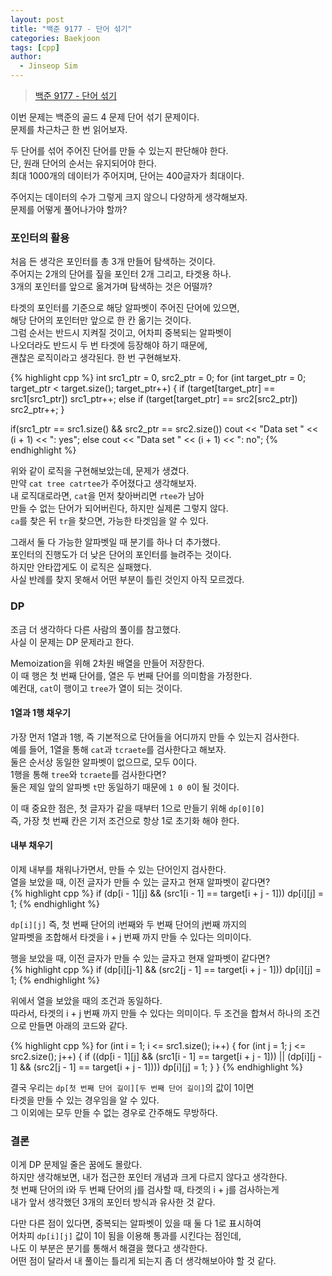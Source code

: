 ```yaml
---
layout: post
title: "백준 9177 - 단어 섞기"
categories: Baekjoon
tags: [cpp]
author:
  - Jinseop Sim
---
```

> [백준 9177 - 단어 섞기](https://www.acmicpc.net/problem/9177)

이번 문제는 백준의 골드 4 문제 단어 섞기 문제이다.  
문제를 차근차근 한 번 읽어보자.  

두 단어를 섞어 주어진 단어를 만들 수 있는지 판단해야 한다.  
단, 원래 단어의 순서는 유지되어야 한다.  
최대 1000개의 데이터가 주어지며, 단어는 400글자가 최대이다.  

주어지는 데이터의 수가 그렇게 크지 않으니 다양하게 생각해보자.  
문제를 어떻게 풀어나가야 할까?  

### 포인터의 활용
처음 든 생각은 포인터를 총 3개 만들어 탐색하는 것이다.  
주어지는 2개의 단어를 짚을 포인터 2개 그리고, 타겟용 하나.  
3개의 포인터를 앞으로 옮겨가며 탐색하는 것은 어떨까?  

타겟의 포인터를 기준으로 해당 알파벳이 주어진 단어에 있으면,  
해당 단어의 포인터만 앞으로 한 칸 옮기는 것이다.  
그럼 순서는 반드시 지켜질 것이고, 어차피 중복되는 알파벳이  
나오더라도 반드시 두 번 타겟에 등장해야 하기 때문에,  
괜찮은 로직이라고 생각된다. 한 번 구현해보자.  

{% highlight cpp %}
int src1_ptr = 0, src2_ptr = 0;
for (int target_ptr = 0; target_ptr < target.size(); target_ptr++) {
    if (target[target_ptr] == src1[src1_ptr])
        src1_ptr++;
    else if (target[target_ptr] == src2[src2_ptr])
        src2_ptr++;
}

if(src1_ptr == src1.size() && src2_ptr == src2.size())
    cout << "Data set " << (i + 1) << ": yes";
else
    cout << "Data set " << (i + 1) << ": no";
{% endhighlight %}

위와 같이 로직을 구현해보았는데, 문제가 생겼다.  
만약 ```cat tree catrtee```가 주어졌다고 생각해보자.  
내 로직대로라면, ```cat```을 먼저 찾아버리면 ```rtee```가 남아  
만들 수 없는 단어가 되어버린다, 하지만 실제론 그렇지 않다.  
```ca```를 찾은 뒤 ```tr```을 찾으면, 가능한 타겟임을 알 수 있다.  

그래서 둘 다 가능한 알파벳일 때 분기를 하나 더 추가했다.  
포인터의 진행도가 더 낮은 단어의 포인터를 늘려주는 것이다.  
하지만 안타깝게도 이 로직은 실패했다.  
사실 반례를 찾지 못해서 어떤 부분이 틀린 것인지 아직 모르겠다.  

### DP
조금 더 생각하다 다른 사람의 풀이를 참고했다.  
사실 이 문제는 DP 문제라고 한다.  

Memoization을 위해 2차원 배열을 만들어 저장한다.  
이 때 행은 첫 번째 단어를, 열은 두 번째 단어를 의미함을 가정한다.  
예컨대, ```cat```이 행이고 ```tree```가 열이 되는 것이다.  

#### 1열과 1행 채우기
가장 먼저 1열과 1행, 즉 기본적으로 단어들을 어디까지 만들 수 있는지 검사한다.  
예를 들어, 1열을 통해 ```cat```과 ```tcraete```를 검사한다고 해보자.  
둘은 순서상 동일한 알파벳이 없으므로, 모두 0이다.  
1행을 통해 ```tree```와 ```tcraete```를 검사한다면?  
둘은 제일 앞의 알파벳 ```t```만 동일하기 때문에 ```1 0 0```이 될 것이다.  

이 때 중요한 점은, 첫 글자가 같을 때부터 1으로 만들기 위해 ```dp[0][0]```  
즉, 가장 첫 번째 칸은 기저 조건으로 항상 1로 초기화 해야 한다.  

#### 내부 채우기
이제 내부를 채워나가면서, 만들 수 있는 단어인지 검사한다.  
열을 보았을 때, 이전 글자가 만들 수 있는 글자고 현재 알파벳이 같다면?  
{% highlight cpp %}
if (dp[i - 1][j] && (src1[i - 1] == target[i + j - 1]))
        dp[i][j] = 1;
{% endhighlight %}

```dp[i][j]``` 즉, 첫 번째 단어의 i번째와 두 번째 단어의 j번째 까지의  
알파벳을 조합해서 타겟을 i + j 번째 까지 만들 수 있다는 의미이다.  

행을 보았을 때, 이전 글자가 만들 수 있는 글자고 현재 알파벳이 같다면?  
{% highlight cpp %}
if (dp[i][j-1] && (src2[j - 1] == target[i + j - 1]))
        dp[i][j] = 1;
{% endhighlight %}

위에서 열을 보았을 때의 조건과 동일하다.  
따라서, 타겟의 i + j 번째 까지 만들 수 있다는 의미이다. 
두 조건을 합쳐서 하나의 조건으로 만들면 아래의 코드와 같다.  

{% highlight cpp %}
for (int i = 1; i <= src1.size(); i++) {
    for (int j = 1; j <= src2.size(); j++) {
        if ((dp[i - 1][j] && (src1[i - 1] == target[i + j - 1])) || (dp[i][j - 1] && (src2[j - 1] == target[i + j - 1])))
            dp[i][j] = 1;
    }
}
{% endhighlight %}

결국 우리는 ```dp[첫 번째 단어 길이][두 번째 단어 길이]```의 값이 1이면  
타겟을 만들 수 있는 경우임을 알 수 있다.  
그 이외에는 모두 만들 수 없는 경우로 간주해도 무방하다.  

### 결론
이게 DP 문제일 줄은 꿈에도 몰랐다.  
하지만 생각해보면, 내가 접근한 포인터 개념과 크게 다르지 않다고 생각한다.  
첫 번째 단어의 i와 두 번째 단어의 j를 검사할 때, 타겟의 i + j를 검사하는게  
내가 앞서 생각했던 3개의 포인터 방식과 유사한 것 같다.  

다만 다른 점이 있다면, 중복되는 알파벳이 있을 때 둘 다 1로 표시하여  
어차피 ```dp[i][j]``` 값이 1이 됨을 이용해 통과를 시킨다는 점인데,  
나도 이 부분은 분기를 통해서 해결을 했다고 생각한다.  
어떤 점이 달라서 내 풀이는 틀리게 되는지 좀 더 생각해보아야 할 것 같다.  
